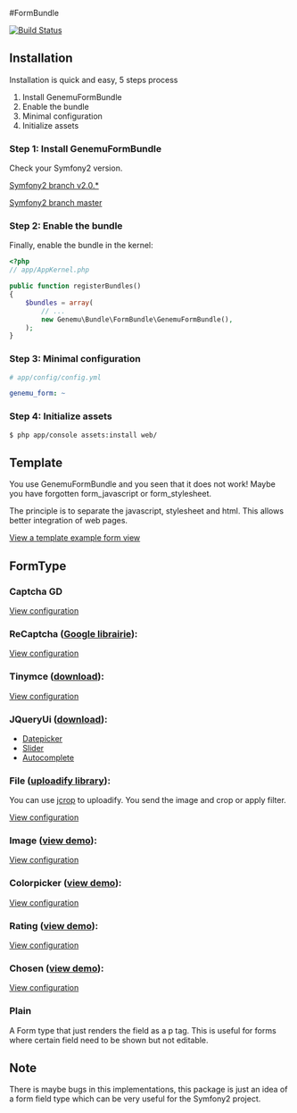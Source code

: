 #FormBundle

[![Build Status](https://secure.travis-ci.org/genemu/GenemuFormBundle.png)](https://secure.travis-ci.org/genemu/GenemuFormBundle)

## Installation

Installation is quick and easy, 5 steps process

1. Install GenemuFormBundle
2. Enable the bundle
3. Minimal configuration
4. Initialize assets

### Step 1: Install GenemuFormBundle

Check your Symfony2 version.

[Symfony2 branch v2.0.*](https://github.com/genemu/GenemuFormBundle/blob/master/Resources/doc/instalation/2.0.md)

[Symfony2 branch master](https://github.com/genemu/GenemuFormBundle/blob/master/Resources/doc/instalation/master.md)

### Step 2: Enable the bundle

Finally, enable the bundle in the kernel:

``` php
<?php
// app/AppKernel.php

public function registerBundles()
{
    $bundles = array(
        // ...
        new Genemu\Bundle\FormBundle\GenemuFormBundle(),
    );
}
```

### Step 3: Minimal configuration

``` yaml
# app/config/config.yml

genemu_form: ~
```

### Step 4: Initialize assets

``` bash
$ php app/console assets:install web/
```

## Template

You use GenemuFormBundle and you seen that it does not work!
Maybe you have forgotten form_javascript or form_stylesheet.

The principle is to separate the javascript, stylesheet and html.
This allows better integration of web pages.

[View a template example form view](https://github.com/genemu/GenemuFormBundle/blob/master/Resources/doc/template.md)

## FormType

### Captcha GD

[View configuration](https://github.com/genemu/GenemuFormBundle/blob/master/Resources/doc/captcha_gd/index.md)

### ReCaptcha ([Google librairie](http://www.google.com/recaptcha)):

[View configuration](https://github.com/genemu/GenemuFormBundle/blob/master/Resources/doc/recaptcha/index.md)

### Tinymce ([download](http://www.tinymce.com/)):

[View configuration](https://github.com/genemu/GenemuFormBundle/blob/master/Resources/doc/jquery/tinymce/index.md)

### JQueryUi ([download](http://jqueryui.com/)):

- [Datepicker](https://github.com/genemu/GenemuFormBundle/blob/master/Resources/doc/jquery/datepicker/index.md)
- [Slider](https://github.com/genemu/GenemuFormBundle/blob/master/Resources/doc/jquery/slider/index.md)
- [Autocomplete](https://github.com/genemu/GenemuFormBundle/blob/master/Resources/doc/jquery/autocomplete/index.md)

### File ([uploadify library](http://www.uploadify.com)):

You can use [jcrop](http://deepliquid.com/content/Jcrop.html) to uploadify.
You send the image and crop or apply filter.

[View configuration](https://github.com/genemu/GenemuFormBundle/blob/master/Resources/doc/jquery/file/index.md)

### Image ([view demo](http://tympanus.net/codrops/2009/11/04/jquery-image-cropper-with-uploader-v1-1/)):

[View configuration](https://github.com/genemu/GenemuFormBundle/blob/master/Resources/doc/jquery/image/index.md)

### Colorpicker ([view demo](http://www.eyecon.ro/colorpicker/)):

[View configuration](https://github.com/genemu/GenemuFormBundle/blob/master/Resources/doc/jquery/color/index.md)

### Rating ([view demo](http://orkans-tmp.22web.net/star_rating/)):

[View configuration](https://github.com/genemu/GenemuFormBundle/blob/master/Resources/doc/jquery/rating/index.md)

### Chosen ([view demo](http://harvesthq.github.com/chosen/)):

[View configuration](https://github.com/genemu/GenemuFormBundle/blob/master/Resources/doc/jquery/chosen/index.md)

### Plain

A Form type that just renders the field as a p tag. This is useful for forms where certain field need to be shown but not editable. 

## Note
There is maybe bugs in this implementations, this package is just an idea of a form
field type which can be very useful for the Symfony2 project.
